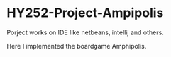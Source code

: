 # HY252-Project-Ampipolis

Porject works on IDE like netbeans, intellij and others.

Here I implemented the boardgame Amphipolis.
